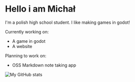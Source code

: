 # Hello i am Michał
I'm a polish high school student. I like making games in godot!

Currently working on:
- A game in godot
- A website

Planning to work on:
- OSS Markdown note taking app

![My GitHub stats](https://github-readme-stats.vercel.app/api?username=MoltenCoreDev&show_icons=true&theme=tokyonight)
